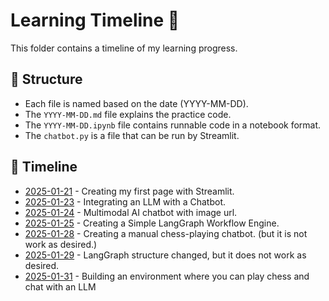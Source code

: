# Learning Timeline 📅

This folder contains a timeline of my learning progress.

## 📌 Structure
- Each file is named based on the date (YYYY-MM-DD).
- The `YYYY-MM-DD.md` file explains the practice code.
- The `YYYY-MM-DD.ipynb` file contains runnable code in a notebook format.
- The `chatbot.py` is a file that can be run by Streamlit.

## 📂 Timeline
- [2025-01-21](./2025-01-21/2025-01-21.md) - Creating my first page with Streamlit.
- [2025-01-23](./2025-01-23/2025-01-23.md) - Integrating an LLM with a Chatbot.
- [2025-01-24](./2025-01-24/2025-01-24.md) - Multimodal AI chatbot with image url.
- [2025-01-25](./2025-01-25/2025-01-25.md) - Creating a Simple LangGraph Workflow Engine.
- [2025-01-28](./2025-01-28/2025-01-28.md) - Creating a manual chess-playing chatbot. (but it is not work as desired.)
- [2025-01-29](./2025-01-29/2025-01-29.md) - LangGraph structure changed, but it does not work as desired.
- [2025-01-31](./2025-01-31/2025-01-31.md) - Building an environment where you can play chess and chat with an LLM
